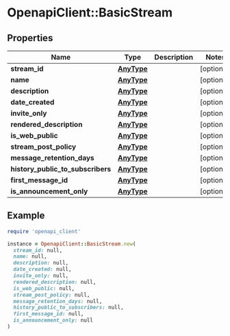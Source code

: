 # OpenapiClient::BasicStream

## Properties

| Name | Type | Description | Notes |
| ---- | ---- | ----------- | ----- |
| **stream_id** | [**AnyType**](.md) |  | [optional] |
| **name** | [**AnyType**](.md) |  | [optional] |
| **description** | [**AnyType**](.md) |  | [optional] |
| **date_created** | [**AnyType**](.md) |  | [optional] |
| **invite_only** | [**AnyType**](.md) |  | [optional] |
| **rendered_description** | [**AnyType**](.md) |  | [optional] |
| **is_web_public** | [**AnyType**](.md) |  | [optional] |
| **stream_post_policy** | [**AnyType**](.md) |  | [optional] |
| **message_retention_days** | [**AnyType**](.md) |  | [optional] |
| **history_public_to_subscribers** | [**AnyType**](.md) |  | [optional] |
| **first_message_id** | [**AnyType**](.md) |  | [optional] |
| **is_announcement_only** | [**AnyType**](.md) |  | [optional] |

## Example

```ruby
require 'openapi_client'

instance = OpenapiClient::BasicStream.new(
  stream_id: null,
  name: null,
  description: null,
  date_created: null,
  invite_only: null,
  rendered_description: null,
  is_web_public: null,
  stream_post_policy: null,
  message_retention_days: null,
  history_public_to_subscribers: null,
  first_message_id: null,
  is_announcement_only: null
)
```

